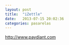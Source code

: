 ```yaml
---
layout: post
title:  "iZettle"
date:   2013-07-15 20:02:36
categories: pasarelas
---
```


http://www.paydiant.com